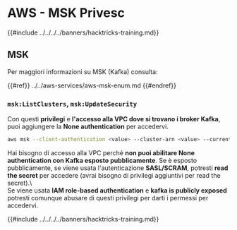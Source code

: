 # AWS - MSK Privesc

{{#include ../../../../banners/hacktricks-training.md}}

## MSK

Per maggiori informazioni su MSK (Kafka) consulta:

{{#ref}}
../../aws-services/aws-msk-enum.md
{{#endref}}

### `msk:ListClusters`, `msk:UpdateSecurity`

Con questi **privilegi** e **l'accesso alla VPC dove si trovano i broker Kafka**, puoi aggiungere la **None authentication** per accedervi.
```bash
aws msk --client-authentication <value> --cluster-arn <value> --current-version <value>
```
Hai bisogno di accesso alla VPC perché **non puoi abilitare None authentication con Kafka esposto pubblicamente**. Se è esposto pubblicamente, se viene usata l'autenticazione **SASL/SCRAM**, potresti **read the secret** per accedere (avrai bisogno di privilegi aggiuntivi per read the secret).\  
Se viene usata **IAM role-based authentication** e **kafka is publicly exposed** potresti comunque abusare di questi privilegi per darti i permessi per accedervi.

{{#include ../../../../banners/hacktricks-training.md}}
